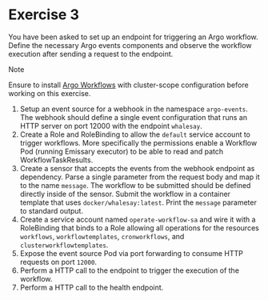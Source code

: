 # Exercise 3

You have been asked to set up an endpoint for triggering an Argo workflow. Define the necessary Argo events components and observe the workflow execution after sending a request to the endpoint.

> [!NOTE]
> Ensure to install [Argo Workflows](./https://argo-workflows.readthedocs.io/en/latest/) with cluster-scope configuration before working on this exercise.

1. Setup an event source for a webhook in the namespace `argo-events`. The webhook should define a single event configuration that runs an HTTP server on port 12000 with the endpoint `whalesay`.
2. Create a Role and RoleBinding to allow the `default` service account to trigger workflows. More specifically the permissions enable a Workflow Pod (running Emissary executor) to be able to read and patch WorkflowTaskResults.
3. Create a sensor that accepts the events from the webhook endpoint as dependency. Parse a single parameter from the request body and map it to the name `message`. The workflow to be submitted should be defined directly inside of the sensor. Submit the workflow in a container template that uses `docker/whalesay:latest`. Print the `message` parameter to standard output.
4. Create a service account named `operate-workflow-sa` and wire it with a RoleBinding that binds to a Role allowing all operations for the resources `workflows`, `workflowtemplates`, `cronworkflows`, and `clusterworkflowtemplates`.
5. Expose the event source Pod via port forwarding to consume HTTP requests on port `12000`.
6. Perform a HTTP call to the endpoint to trigger the execution of the workflow.
7. Perform a HTTP call to the health endpoint.